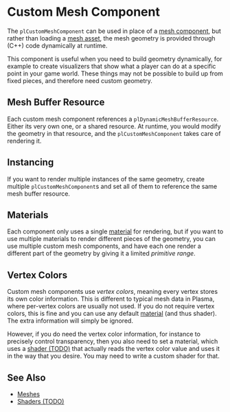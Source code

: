 # Custom Mesh Component

The `plCustomMeshComponent` can be used in place of a [mesh component](mesh-component.md), but rather than loading a [mesh asset](mesh-asset.md), the mesh geometry is provided through (C++) code dynamically at runtime.

This component is useful when you need to build geometry dynamically, for example to create visualizers that show what a player can do at a specific point in your game world. These things may not be possible to build up from fixed pieces, and therefore need custom geometry.

## Mesh Buffer Resource

Each custom mesh component references a `plDynamicMeshBufferResource`. Either its very own one, or a shared resource. At runtime, you would modify the geometry in that resource, and the `plCustomMeshComponent` takes care of rendering it.

## Instancing

If you want to render multiple instances of the same geometry, create multiple `plCustomMeshComponent`s and set all of them to reference the same mesh buffer resource.

## Materials

Each component only uses a single [material](../../materials/materials-overview.md) for rendering, but if you want to use multiple materials to render different pieces of the geometry, you can use multiple custom mesh components, and have each one render a different part of the geometry by giving it a limited *primitive range*.

## Vertex Colors

Custom mesh components use *vertex colors*, meaning every vertex stores its own color information. This is different to typical mesh data in Plasma, where per-vertex colors are usually not used. If you do not require vertex colors, this is fine and you can use any default [material](../../materials/materials-overview.md) (and thus shader). The extra information will simply be ignored.

However, if you do need the vertex color information, for instance to precisely control transparency, then you also need to set a material, which uses a [shader (TODO)](../shaders/shaders-overview.md) that actually reads the vertex color value and uses it in the way that you desire. You may need to write a custom shader for that.

## See Also

* [Meshes](meshes-overview.md)
* [Shaders (TODO)](../shaders/shaders-overview.md)
